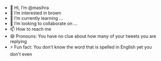 - 👋 Hi, I’m @masihra
- 👀 I’m interested in brown 
- 🌱 I’m currently learning ...
- 💞️ I’m looking to collaborate on ...
- 📫 How to reach me 
- 😄 Pronouns: You have no clue about how many of your tweets you are replying 
- ⚡ Fun fact: You don't know the word that is spelled in English yet you don't even 

<!---
masihra/masihra is a ✨ special ✨ repository because its `README.md` (this file) appears on your GitHub profile.
You can click the Preview link to take a look at your changes.
--->

